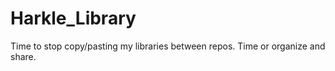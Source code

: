 # Harkle_Library
Time to stop copy/pasting my libraries between repos.  Time or organize and share.
